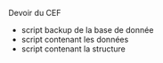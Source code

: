 Devoir du CEF

- script backup de la base de donnée
- script contenant les données
- script contenant la structure
